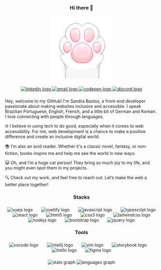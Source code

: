 <h3 align="center">Hi there 👋</h3>

###

<div align="center">
  <img height="200" width="200" src="cat-paw.gif" />
</div>

###

<div align="center">
  <a href="https://linkedin.com/in/sandra-bastos-622b65251" target="_blank">
    <img src="https://img.shields.io/static/v1?message=LinkedIn&logo=linkedin&label=&color=0077B5&logoColor=white&labelColor=&style=for-the-badge" height="30" alt="linkedin logo"  />
  </a>
  <a href="mailto:sandra@vermillion.net.br" target="_blank">
    <img src="https://img.shields.io/static/v1?message=Gmail&logo=gmail&label=&color=D14836&logoColor=white&labelColor=&style=for-the-badge" height="30" alt="gmail logo"  />
  </a>
  <a href="https://codepen.io/unzerstort" target="_blank">
    <img src="https://img.shields.io/static/v1?message=Codepen&logo=codepen&label=&color=000000&logoColor=white&labelColor=&style=for-the-badge" height="30" alt="codepen logo"  />
  </a>
  <a href="https://discord.com/users/384866487141400576" target="_blank">
    <img src="https://img.shields.io/static/v1?message=Discord&logo=discord&label=&color=7289DA&logoColor=white&labelColor=&style=for-the-badge" height="30" alt="discord logo"  />
  </a>
</div>

###

<p align="left">
  Hey, welcome to my GitHub! I'm Sandra Bastos, a front-end developer passionate about making websites inclusive and accessible. I speak Brazilian Portuguese, English, French, and a little bit of German and Korean. I love connecting with people through languages.

🌐 I believe in using tech to do good, especially when it comes to web accessibility. For me, web development is a chance to make a positive difference and create an inclusive digital world.

📚 I’m also an avid reader. Whether it's a classic novel, fantasy, or non-fiction, books inspire me and help me see the world in new ways.

😺 Oh, and I’m a huge cat person! They bring so much joy to my life, and you might even spot them in my projects.

🔍 Check out my work, and feel free to reach out. Let’s make the web a better place together!

###

<h3 align="center">Stacks</h3>

###

<div align="center">
  <img src="https://cdn.jsdelivr.net/gh/devicons/devicon/icons/vuejs/vuejs-original.svg" height="45" alt="vuejs logo"  />
  <img width="20" />
  <img src="https://cdn.jsdelivr.net/gh/devicons/devicon/icons/vuetify/vuetify-original.svg" height="45" alt="vuetify logo"  />
  <img width="20" />
  <img src="https://cdn.jsdelivr.net/gh/devicons/devicon/icons/javascript/javascript-original.svg" height="45" alt="javascript logo"  />
  <img width="20" />
  <img src="https://cdn.jsdelivr.net/gh/devicons/devicon/icons/typescript/typescript-plain.svg" height="45" alt="typescript logo"  />
  <img width="20" />
  <img src="https://cdn.jsdelivr.net/gh/devicons/devicon/icons/react/react-original.svg" height="45" alt="react logo"  />
  <img width="20" />
  <img src="https://cdn.jsdelivr.net/gh/devicons/devicon/icons/html5/html5-plain.svg" height="45" alt="html5 logo"  />
  <img width="20" />
  <img src="https://cdn.jsdelivr.net/gh/devicons/devicon/icons/css3/css3-plain.svg" height="45" alt="css3 logo"  />
  <img width="20" />
  <img src="https://cdn.simpleicons.org/tailwindcss/06B6D4" height="45" alt="tailwindcss logo"  />
  <img width="20" />
  <img src="https://cdn.simpleicons.org/nodedotjs/339933" height="45" alt="nodejs logo"  />
  <img width="20" />
  <img src="https://cdn.jsdelivr.net/gh/devicons/devicon/icons/bootstrap/bootstrap-original.svg" height="45" alt="bootstrap logo"  />
  <img width="20" />
  <img src="https://cdn.jsdelivr.net/gh/devicons/devicon/icons/jquery/jquery-plain.svg" height="45" alt="jquery logo"  />
</div>

###

<h3 align="center">Tools</h3>

###

<div align="center">
  <img src="https://cdn.jsdelivr.net/gh/devicons/devicon/icons/vscode/vscode-original.svg" height="45" alt="vscode logo"  />
  <img width="20" />
  <img src="https://cdn.jsdelivr.net/gh/devicons/devicon/icons/intellij/intellij-original.svg" height="45" alt="intellij logo"  />
  <img width="20" />
  <img src="https://cdn.jsdelivr.net/gh/devicons/devicon/icons/vim/vim-original.svg" height="45" alt="vim logo"  />
  <img width="20" />
  <img src="https://cdn.jsdelivr.net/gh/devicons/devicon/icons/storybook/storybook-original.svg" height="45" alt="storybook logo"  />
  <img width="20" />
  <img src="https://cdn.jsdelivr.net/gh/devicons/devicon/icons/trello/trello-plain.svg" height="45" alt="trello logo"  />
  <img width="20" />
  <img src="https://cdn.jsdelivr.net/gh/devicons/devicon/icons/figma/figma-original.svg" height="45" alt="figma logo"  />
</div>

###

<div align="center">
  <img src="https://github-readme-stats.vercel.app/api?username=unzerstort&hide_title=false&hide_rank=false&show_icons=true&include_all_commits=true&count_private=true&disable_animations=false&theme=dracula&locale=en&hide_border=true&order=1&custom_title=unzerstort's%20GitHub%20Stats" height="150" alt="stats graph"  />
  <img src="https://github-readme-stats.vercel.app/api/top-langs?username=unzerstort&locale=en&hide_title=false&layout=compact&card_width=320&langs_count=6&theme=dracula&hide_border=true&order=2&count-private=true" height="150" alt="languages graph"  />
</div>
